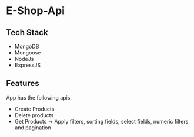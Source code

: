 <h1> E-Shop-Api </h1>


## Tech Stack
  - MongoDB
  - Mongoose
  - NodeJs
  - ExpressJS

## Features
App has the following apis.
  - Create Products
  - Delete products
  - Get Products -> Apply filters, sorting fields, select fields, numeric filters and pagination
  
